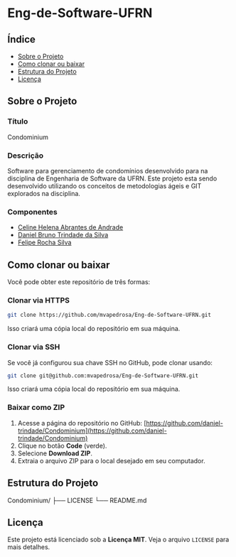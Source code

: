 # Eng-de-Software-UFRN
## Índice

- [Sobre o Projeto](#sobre-o-projeto)
- [Como clonar ou baixar](#como-clonar-ou-baixar)  
- [Estrutura do Projeto](#estrutura-do-projeto)  
- [Licença](#licença)  

## Sobre o Projeto

### Título
Condominium

### Descrição
Software para gerenciamento de condomínios desenvolvido para na disciplina de Engenharia de Software da UFRN. Este projeto esta sendo desenvolvido utilizando os conceitos de metodologias ágeis e GIT explorados na disciplina.

### Componentes
- [Celine Helena Abrantes de Andrade](https://github.com/celinehelena)
- [Daniel Bruno Trindade da Silva](https://github.com/daniel-trindade)
- [Felipe Rocha Silva](https://github.com/felipe0x)

## Como clonar ou baixar

Você pode obter este repositório de três formas:

### Clonar via HTTPS

```bash
git clone https://github.com/mvapedrosa/Eng-de-Software-UFRN.git
```

Isso criará uma cópia local do repositório em sua máquina.

### Clonar via SSH

Se você já configurou sua chave SSH no GitHub, pode clonar usando:

```bash
git clone git@github.com:mvapedrosa/Eng-de-Software-UFRN.git
```

Isso criará uma cópia local do repositório em sua máquina.

### Baixar como ZIP

1. Acesse a página do repositório no GitHub:
   [https://github.com/daniel-trindade/Condominium](https://github.com/daniel-trindade/Condominium)
2. Clique no botão **Code** (verde).
3. Selecione **Download ZIP**.
4. Extraia o arquivo ZIP para o local desejado em seu computador.


## Estrutura do Projeto

Condominium/
├── LICENSE
└──  README.md

## Licença

Este projeto está licenciado sob a **Licença MIT**. Veja o arquivo `LICENSE` para mais detalhes.